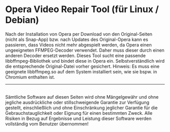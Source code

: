 # Opera Video Repair Tool (für Linux / Debian)

Nach der Installation von Opera per Download von den Original-Seiten (nicht als Snap-App) bzw. nach Updates des Original-Opera kann es passieren, dass Videos nicht mehr abgespielt werden, da Opera einen ungeeigneten FFMPEG-Decoder verwendet. Daher muss dieser durch einen anderen Decoder ersetzt werden. Dieses Tool sucht eine passende libbffmpeg-Bibliothek und bindet diese in Opera ein. Selbstverständlich wird die entsprechende Original-Datei vorher gesichert. Hinweis: Es muss eine geeignete libbffmpeg.so auf dem System installiert sein, wie sie bspw. in Chromium enthalten ist.
<hr>
<br />
Sämtliche Software auf diesen Seiten wird ohne Mängelgewähr und ohne jegliche ausdrückliche oder stillschweigende Garantie zur Verfügung gestellt, einschließlich und ohne Einschränkung jeglicher Garantie für die Gebrauchstauglichkeit oder Eignung für einen bestimmten Zweck. Alle Risiken in Bezug auf Ergebnisse und Leistung dieser Software werden vollständig vom Benutzer übernommen!
